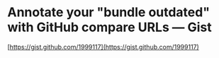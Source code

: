 <!--
id: 18963221956
link: http://tumblr.atmos.org/post/18963221956/annotate-your-bundle-outdated-with-github-compare
slug: annotate-your-bundle-outdated-with-github-compare
date: Thu Mar 08 2012 13:30:06 GMT-0800 (PST)
publish: 2012-03-08
tags: 
title: Annotate your "bundle outdated" with GitHub compare URLs — Gist
-->


Annotate your "bundle outdated" with GitHub compare URLs — Gist
===============================================================

[https://gist.github.com/1999117](https://gist.github.com/1999117)

